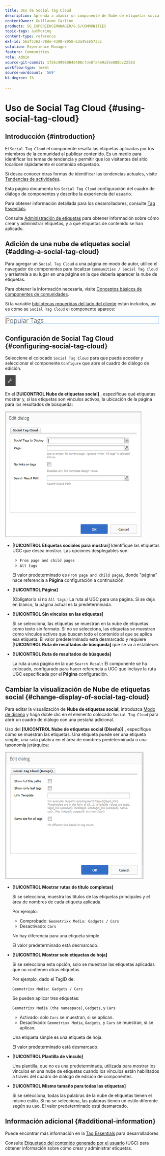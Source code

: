 ```yaml
---
title: Uso de Social Tag Cloud
description: Aprenda a añadir un componente de Nube de etiquetas social a una página que permita a los miembros de la comunidad conectados identificar rápidamente los temas de tendencia y localizar el contenido etiquetado.
contentOwner: Guillaume Carlino
products: SG_EXPERIENCEMANAGER/6.5/COMMUNITIES
topic-tags: authoring
content-type: reference
exl-id: 56af5362-78de-4308-8958-63a45e8573cc
solution: Experience Manager
feature: Communities
role: Admin
source-git-commit: 1f56c99980846400cfde8fa4e9a55e885bc2258d
workflow-type: tm+mt
source-wordcount: '569'
ht-degree: 1%

---
```


# Uso de Social Tag Cloud {#using-social-tag-cloud}

## Introducción {#introduction}

El `Social Tag Cloud` el componente resalta las etiquetas aplicadas por los miembros de la comunidad al publicar contenido. Es un medio para identificar los temas de tendencia y permitir que los visitantes del sitio localicen rápidamente el contenido etiquetado.

Si desea conocer otras formas de identificar las tendencias actuales, visite [Tendencias de actividades](trends.md).

Esta página documenta los `Social Tag Cloud` configuración del cuadro de diálogo de componentes y describe la experiencia del usuario.

Para obtener información detallada para los desarrolladores, consulte [Tag Essentials](tag.md).

Consulte [Administración de etiquetas](../../help/sites-administering/tags.md) para obtener información sobre cómo crear y administrar etiquetas, y a qué etiquetas de contenido se han aplicado.

## Adición de una nube de etiquetas social {#adding-a-social-tag-cloud}

Para agregar un `Social Tag Cloud` a una página en modo de autor, utilice el navegador de componentes para localizar `Communities / Social Tag Cloud` y arrástrela a su lugar en una página en la que debería aparecer la nube de etiquetas.

Para obtener la información necesaria, visite [Conceptos básicos de componentes de comunidades](basics.md).

Si la variable [bibliotecas requeridas del lado del cliente](tag.md#essentials-for-client-side) están incluidos, así es como se `Social Tag Cloud` el componente aparece:

![social-tag](assets/social-tag.png)

## Configuración de Social Tag Cloud {#configuring-social-tag-cloud}

Seleccione el colocado `Social Tag Cloud` para que pueda acceder y seleccionar el componente `Configure` que abre el cuadro de diálogo de edición.

![configurar](assets/configure-new.png)

En el **[!UICONTROL Nube de etiquetas social]** , especifique qué etiquetas mostrar y, si las etiquetas son vínculos activos, la ubicación de la página para los resultados de búsqueda:

![social-tag-cloud](assets/social-tag-cloud.png)

* **[!UICONTROL Etiquetas sociales para mostrar]**
Identifique las etiquetas UGC que desea mostrar. Las opciones desplegables son:

   * `From page and child pages`
   * `All tags`

  El valor predeterminado es `From page and child pages`, donde &quot;página&quot; hace referencia a **Página** configuración a continuación.

* **[!UICONTROL Página]**

  (Obligatorio si no `All tags)` La ruta al UGC para una página. Si se deja en blanco, la página actual es la predeterminada.

* **[!UICONTROL Sin vínculos en las etiquetas]**

  Si se selecciona, las etiquetas se muestran en la nube de etiquetas como texto sin formato. Si no se selecciona, las etiquetas se muestran como vínculos activos que buscan todo el contenido al que se aplica esa etiqueta. El valor predeterminado está desmarcado y requiere **[!UICONTROL Ruta de resultados de búsqueda]** que se va a establecer.

* **[!UICONTROL Ruta de resultados de búsqueda]**

  La ruta a una página en la que `Search Result` El componente se ha colocado, configurado para hacer referencia a UGC que incluye la ruta UGC especificada por el **Página** configuración.

## Cambiar la visualización de Nube de etiquetas social {#change-display-of-social-tag-cloud}

Para editar la visualización de **Nube de etiquetas social**, introduzca [Modo de diseño](../../help/sites-authoring/default-components-designmode.md) y haga doble clic en el elemento colocado `Social Tag Cloud` para abrir un cuadro de diálogo con una pestaña adicional.

Uso del **[!UICONTROL Nube de etiquetas social (Diseño)]** , especifique cómo se muestran las etiquetas. Una etiqueta puede ser una etiqueta simple, una sola palabra en el área de nombres predeterminada o una taxonomía jerárquica:

![social-tag-cloud-design](assets/social-tag-cloud-design.png)

* **[!UICONTROL Mostrar rutas de título completas]**

  Si se selecciona, muestra los títulos de las etiquetas principales y el área de nombres de cada etiqueta aplicada.

  Por ejemplo:

   * Comprobado: `Geometrixx Media: Gadgets / Cars`
   * Desactivado: `Cars`

  No hay diferencia para una etiqueta simple.

  El valor predeterminado está desmarcado.

* **[!UICONTROL Mostrar solo etiquetas de hoja]**

  Si se selecciona esta opción, solo se muestran las etiquetas aplicadas que no contienen otras etiquetas.

  Por ejemplo, dado el TagID de:

  `Geometrixx Media: Gadgets / Cars`

  Se pueden aplicar tres etiquetas:

  `Geometrixx Media (the namespace)`, `Gadgets`, y `Cars`

   * Activado: solo `Cars` se muestran, si se aplican.
   * Desactivado: `Geometrixx Media`, `Gadgets`, y `Cars` se muestran, si se aplican.

  Una etiqueta simple es una etiqueta de hoja.

  El valor predeterminado está desmarcado.

* **[!UICONTROL Plantilla de vínculo]**

  Una plantilla, que no es una predeterminada, utilizada para mostrar los vínculos en una nube de etiquetas cuando los vínculos están habilitados a través del cuadro de diálogo de edición de componentes.

* **[!UICONTROL Mismo tamaño para todas las etiquetas]**

  Si se selecciona, todas las palabras de la nube de etiquetas tienen el mismo estilo. Si no se selecciona, las palabras tienen un estilo diferente según su uso. El valor predeterminado está desmarcado.

## Información adicional {#additional-information}

Puede encontrar más información en la [Tag Essentials](tag.md) para desarrolladores.

Consulte [Etiquetado del contenido generado por el usuario](tag-ugc.md) (UGC) para obtener información sobre cómo crear y administrar etiquetas.
